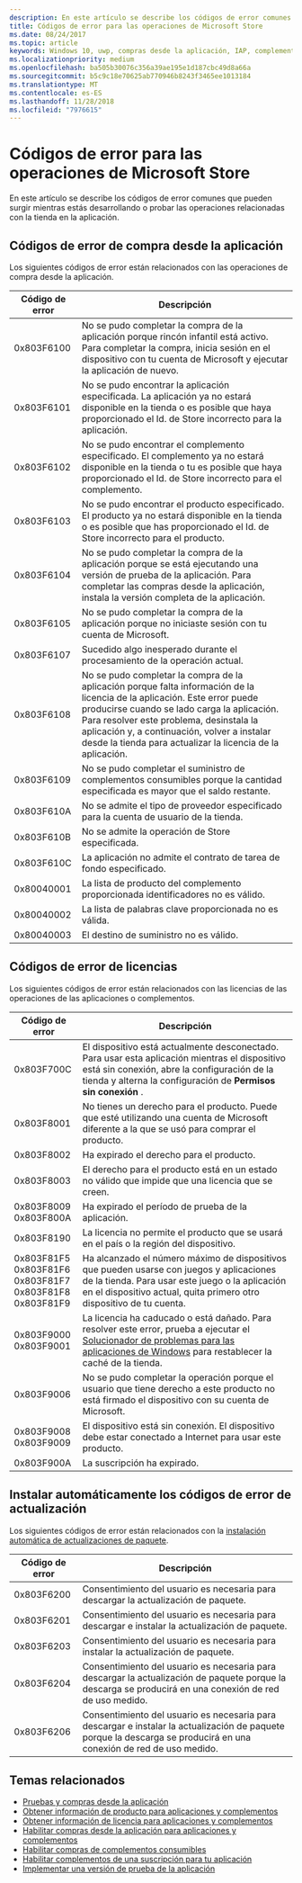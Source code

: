 ```yaml
---
description: En este artículo se describe los códigos de error comunes para las operaciones de la tienda para aplicaciones y complementos, incluidos en la aplicación de compras, licencias y actualizaciones de la aplicación de la instalación automática.
title: Códigos de error para las operaciones de Microsoft Store
ms.date: 08/24/2017
ms.topic: article
keywords: Windows 10, uwp, compras desde la aplicación, IAP, complementos, códigos de error
ms.localizationpriority: medium
ms.openlocfilehash: ba505b30076c356a39ae195e1d187cbc49d8a66a
ms.sourcegitcommit: b5c9c18e70625ab770946b8243f3465ee1013184
ms.translationtype: MT
ms.contentlocale: es-ES
ms.lasthandoff: 11/28/2018
ms.locfileid: "7976615"
---
```

# <a name="error-codes-for-store-operations"></a>Códigos de error para las operaciones de Microsoft Store

<!-- confirm whether symbolic names are defined for app developers, or do they just handle direct error code values -->

En este artículo se describe los códigos de error comunes que pueden surgir mientras estás desarrollando o probar las operaciones relacionadas con la tienda en la aplicación.

## <a name="in-app-purchase-error-codes"></a>Códigos de error de compra desde la aplicación

Los siguientes códigos de error están relacionados con las operaciones de compra desde la aplicación.

|  Código de error  |  Descripción  |
|--------------|---------------|
| 0x803F6100   | No se pudo completar la compra de la aplicación porque rincón infantil está activo. Para completar la compra, inicia sesión en el dispositivo con tu cuenta de Microsoft y ejecutar la aplicación de nuevo.               |
| 0x803F6101   | No se pudo encontrar la aplicación especificada. La aplicación ya no estará disponible en la tienda o es posible que haya proporcionado el Id. de Store incorrecto para la aplicación.     |
| 0x803F6102   | No se pudo encontrar el complemento especificado. El complemento ya no estará disponible en la tienda o tu es posible que haya proporcionado el Id. de Store incorrecto para el complemento.                                               |
| 0x803F6103   | No se pudo encontrar el producto especificado. El producto ya no estará disponible en la tienda o es posible que has proporcionado el Id. de Store incorrecto para el producto.                                          |
| 0x803F6104   | No se pudo completar la compra de la aplicación porque se está ejecutando una versión de prueba de la aplicación. Para completar las compras desde la aplicación, instala la versión completa de la aplicación.               |
| 0x803F6105   | No se pudo completar la compra de la aplicación porque no iniciaste sesión con tu cuenta de Microsoft.                                              |
| 0x803F6107   | Sucedido algo inesperado durante el procesamiento de la operación actual.                                             |
| 0x803F6108   | No se pudo completar la compra de la aplicación porque falta información de la licencia de la aplicación. Este error puede producirse cuando se lado carga la aplicación. Para resolver este problema, desinstala la aplicación y, a continuación, volver a instalar desde la tienda para actualizar la licencia de la aplicación.                                          |
| 0x803F6109   | No se pudo completar el suministro de complementos consumibles porque la cantidad especificada es mayor que el saldo restante.        |
| 0x803F610A   | No se admite el tipo de proveedor especificado para la cuenta de usuario de la tienda.                                            |
| 0x803F610B   | No se admite la operación de Store especificada.                                             |
| 0x803F610C   | La aplicación no admite el contrato de tarea de fondo especificado.                                             |
| 0x80040001   | La lista de producto del complemento proporcionada identificadores no es válido.                        |
| 0x80040002   | La lista de palabras clave proporcionada no es válida.                   |
| 0x80040003   | El destino de suministro no es válido.                       |

## <a name="licensing-error-codes"></a>Códigos de error de licencias

Los siguientes códigos de error están relacionados con las licencias de las operaciones de las aplicaciones o complementos.

|  Código de error  |  Descripción  |
|--------------|---------------|
| 0x803F700C   | El dispositivo está actualmente desconectado. Para usar esta aplicación mientras el dispositivo está sin conexión, abre la configuración de la tienda y alterna la configuración de **Permisos sin conexión** .            |
| 0x803F8001   | No tienes un derecho para el producto. Puede que esté utilizando una cuenta de Microsoft diferente a la que se usó para comprar el producto.           |
| 0x803F8002   | Ha expirado el derecho para el producto.           |
| 0x803F8003   | El derecho para el producto está en un estado no válido que impide que una licencia que se creen.   |
| 0x803F8009<br/>0x803F800A   | Ha expirado el período de prueba de la aplicación.   |
| 0x803F8190   |  La licencia no permite el producto que se usará en el país o la región del dispositivo.  |
| 0x803F81F5<br/>0x803F81F6<br/>0x803F81F7<br/>0x803F81F8<br/>0x803F81F9   |  Ha alcanzado el número máximo de dispositivos que pueden usarse con juegos y aplicaciones de la tienda. Para usar este juego o la aplicación en el dispositivo actual, quita primero otro dispositivo de tu cuenta.  |
| 0x803F9000<br/>0x803F9001    |  La licencia ha caducado o está dañado. Para resolver este error, prueba a ejecutar el [Solucionador de problemas para las aplicaciones de Windows](https://support.microsoft.com/help/4027498/windows-run-the-troubleshooter-for-windows-apps) para restablecer la caché de la tienda.     |
| 0x803F9006    |  No se pudo completar la operación porque el usuario que tiene derecho a este producto no está firmado el dispositivo con su cuenta de Microsoft.            |
| 0x803F9008<br/>0x803F9009    |  El dispositivo está sin conexión. El dispositivo debe estar conectado a Internet para usar este producto.            |
| 0x803F900A    |  La suscripción ha expirado.            |


## <a name="self-install-update-error-codes"></a>Instalar automáticamente los códigos de error de actualización

Los siguientes códigos de error están relacionados con la [instalación automática de actualizaciones de paquete](../packaging/self-install-package-updates.md).

|  Código de error  |  Descripción  |
|--------------|---------------|
| 0x803F6200   | Consentimiento del usuario es necesaria para descargar la actualización de paquete.               |
| 0x803F6201   | Consentimiento del usuario es necesaria para descargar e instalar la actualización de paquete.                                                  |
| 0x803F6203   | Consentimiento del usuario es necesaria para instalar la actualización de paquete.                                         |
| 0x803F6204   | Consentimiento del usuario es necesaria para descargar la actualización de paquete porque la descarga se producirá en una conexión de red de uso medido.                                             |
| 0x803F6206   | Consentimiento del usuario es necesaria para descargar e instalar la actualización de paquete porque la descarga se producirá en una conexión de red de uso medido.     |


## <a name="related-topics"></a>Temas relacionados

* [Pruebas y compras desde la aplicación](in-app-purchases-and-trials.md)
* [Obtener información de producto para aplicaciones y complementos](get-product-info-for-apps-and-add-ons.md)
* [Obtener información de licencia para aplicaciones y complementos](get-license-info-for-apps-and-add-ons.md)
* [Habilitar compras desde la aplicación para aplicaciones y complementos](enable-in-app-purchases-of-apps-and-add-ons.md)
* [Habilitar compras de complementos consumibles](enable-consumable-add-on-purchases.md)
* [Habilitar complementos de una suscripción para tu aplicación](enable-subscription-add-ons-for-your-app.md)
* [Implementar una versión de prueba de la aplicación](implement-a-trial-version-of-your-app.md)
